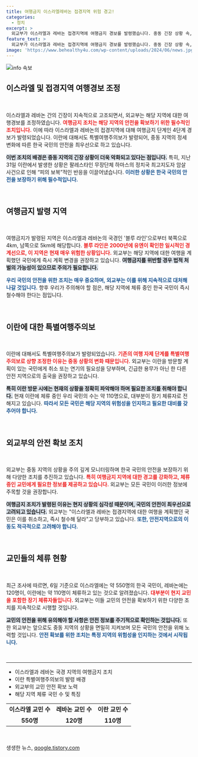 ```yaml
---
title: 여행금지 이스라엘레바논 접경지역 위험 경고!
categories:
  - 정치
excerpt: >
  외교부가 이스라엘과 레바논 접경지역에 여행금지 경보를 발령했습니다. 중동 긴장 상황 속, 이란에 특별여행주의보도 발표, 국민의 안전에 비상이 걸렸습니다.
feature_text: >
  외교부가 이스라엘과 레바논 접경지역에 여행금지 경보를 발령했습니다. 중동 긴장 상황 속, 이란에 특별여행주의보도 발표, 국민의 안전에 비상이 걸렸습니다.
image: 'https://www.behealthy4u.com/wp-content/uploads/2024/06/news.jpg'
---
```


<p><img src="https://www.behealthy4u.com/wp-content/uploads/2024/06/news.jpg" alt="info 속보" /></p>

<h2 data-ke-size="size26">이스라엘 및 접경지역 여행경보 조정</h2>

<p data-ke-size="size16">&nbsp;</p>

<p>이스라엘과 레바논 간의 긴장이 지속적으로 고조되면서, 외교부는 해당 지역에 대한 여행경보를 조정하였습니다. <b><span style="color: #ee2323;">여행금지 조치는 해당 지역의 안전을 확보하기 위한 필수적인 조치입니다.</span></b> 이에 따라 이스라엘과 레바논의 접경지역에 대해 여행금지 단계인 4단계 경보가 발령되었습니다. 이란에 대해서도 특별여행주의보가 발령되어, 중동 지역의 정세 변화에 따른 한국 국민의 안전을 최우선으로 하고 있습니다.</p>

<p><b><span style="background-color: #21538527;">이번 조치의 배경은 중동 지역의 긴장 상황이 더욱 악화되고 있다는 점입니다.</span></b> 특히, 지난 31일 이란에서 발생한 상황은 팔레스타인 무장단체 하마스의 정치국 최고지도자 암살 사건으로 인해 “피의 보복”적인 반응을 이끌어냈습니다. <b><span style="color: #1a5490;">이러한 상황은 한국 국민의 안전을 보장하기 위해 필수적입니다.</span></b> </p>

<p data-ke-size="size16">&nbsp;</p>

<h2 data-ke-size="size26">여행금지 발령 지역</h2>

<p data-ke-size="size16">&nbsp;</p>

<p>여행금지가 발령된 지역은 이스라엘과 레바논의 국경인 '블루 라인'으로부터 북쪽으로 4km, 남쪽으로 5km에 해당합니다. <b><span style="color: #ee2323;">블루 라인은 2000년에 유엔이 확인한 일시적인 경계선으로, 이 지역은 현재 매우 위험한 상황입니다.</span></b> 외교부는 해당 지역에 대한 여행을 계획했던 국민에게 즉시 계획 변경을 권장하고 있습니다. <b><span style="background-color: #21538527;">여행금지를 위반할 경우 법적 처벌의 가능성이 있으므로 주의가 필요합니다.</span></b></p>

<p><b><span style="color: #1a5490;">우리 국민의 안전을 위한 조치는 매우 중요하며, 외교부는 이를 위해 지속적으로 대처해 나갈 것입니다.</span></b> 향후 우리가 주의해야 할 점은, 해당 지역에 체류 중인 한국 국민이 즉시 철수해야 한다는 점입니다. </p>

<p data-ke-size="size16">&nbsp;</p>

<h2 data-ke-size="size26">이란에 대한 특별여행주의보</h2>

<p data-ke-size="size16">&nbsp;</p>

<p>이란에 대해서도 특별여행주의보가 발령되었습니다. <b><span style="color: #ee2323;">기존의 여행 자제 단계를 특별여행주의보로 상향 조정한 이유는 중동 상황의 변화 때문입니다.</span></b> 외교부는 이란을 방문할 계획이 있는 국민에게 취소 또는 연기의 필요성을 당부하며, 긴급한 용무가 아닌 한 다른 안전 지역으로의 출국을 권장하고 있습니다. </p>

<p><b><span style="background-color: #21538527;">특히 이란 방문 시에는 현재의 상황을 정확히 파악해야 하며 필요한 조치를 취해야 합니다.</span></b> 현재 이란에 체류 중인 우리 국민의 수는 약 110명으로, 대부분이 장기 체류자로 전해지고 있습니다. <b><span style="color: #1a5490;">따라서 모든 국민은 해당 지역의 위험성을 인지하고 필요한 대비를 갖추어야 합니다.</span></b></p>

<p data-ke-size="size16">&nbsp;</p>

<h2 data-ke-size="size26">외교부의 안전 확보 조치</h2>

<p data-ke-size="size16">&nbsp;</p>

<p>외교부는 중동 지역의 상황을 주의 깊게 모니터링하며 한국 국민의 안전을 보장하기 위해 다양한 조치를 추진하고 있습니다. <b><span style="color: #ee2323;">특히 여행금지 지역에 대한 경고를 강화하고, 체류 중인 교민에게 필요한 정보를 제공하고 있습니다.</span></b> 외교부는 모든 국민이 이러한 정보에 주목할 것을 권장합니다. </p>

<p><b><span style="background-color: #21538527;">여행금지 조치가 발령된 이유는 현지 상황의 심각성 때문이며, 국민의 안전이 최우선으로 고려되고 있습니다.</span></b> 외교부는 "이스라엘과 레바논 접경지역에 대한 여행을 계획했던 국민은 이를 취소하고, 즉시 철수해 달라"고 당부하고 있습니다. <b><span style="color: #1a5490;">또한, 안전지역으로의 이동도 적극적으로 고려해야 합니다.</span></b></p>

<p data-ke-size="size16">&nbsp;</p>

<h2 data-ke-size="size26">교민들의 체류 현황</h2>

<p data-ke-size="size16">&nbsp;</p>

<p>최근 조사에 따르면, 6일 기준으로 이스라엘에는 약 550명의 한국 국민이, 레바논에는 120명이, 이란에는 약 110명이 체류하고 있는 것으로 알려졌습니다. <b><span style="color: #ee2323;">대부분이 현지 교민을 포함한 장기 체류자들입니다.</span></b> 외교부는 이들 교민의 안전을 확보하기 위한 다양한 조치를 지속적으로 시행할 것입니다. </p>

<p><b><span style="background-color: #21538527;">교민의 안전을 위해 유의해야 할 사항은 안전 정보를 주기적으로 확인하는 것입니다.</span></b> 또한 외교부는 앞으로도 중동 지역의 상황을 면밀히 지켜보며 모든 국민의 안전을 위해 노력할 것입니다. <b><span style="color: #1a5490;">안전 확보를 위한 조치는 특정 지역의 위험성을 인지하는 것에서 시작됩니다.</span></b></p>

<p data-ke-size="size16">&nbsp;</p>

<hr>

<ul>
    <li>이스라엘과 레바논 국경 지역의 여행금지 조치</li>
    <li>이란 특별여행주의보의 발령 배경</li>
    <li>외교부의 교민 안전 확보 노력</li>
    <li>해당 지역 체류 국민 수 및 특징</li>
</ul>

<table>
    <tr>
        <td style="text-align: center; height: 17px;"><b>이스라엘 교민 수</b></td>
        <td style="text-align: center; height: 17px;"><b>레바논 교민 수</b></td>
        <td style="text-align: center; height: 17px;"><b>이란 교민 수</b></td>
    </tr>
    <tr>
        <td style="text-align: center; height: 17px;"><b>550명</b></td>
        <td style="text-align: center; height: 17px;"><b>120명</b></td>
        <td style="text-align: center; height: 17px;"><b>110명</b></td>
    </tr>
</table>

<p data-ke-size="size16">&nbsp;</p>
생생한 뉴스, <a href="https://qoogle.tistory.com" rel="dofollow">qoogle.tistory.com</a>



